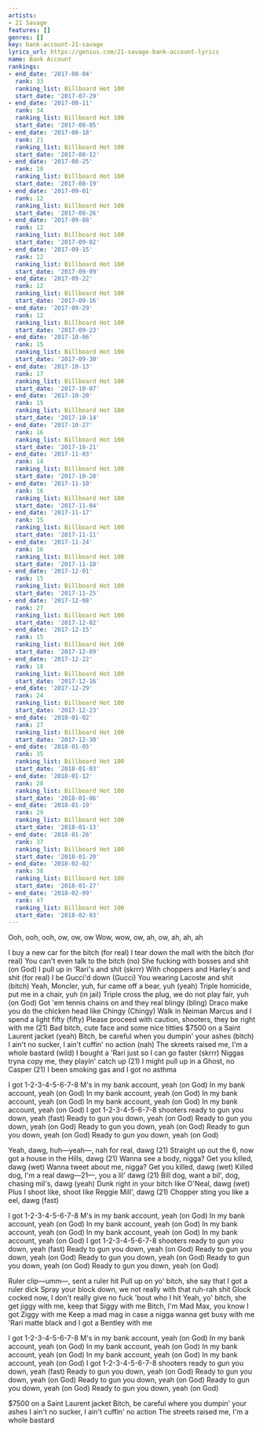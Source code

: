 ```yaml
---
artists:
- 21 Savage
features: []
genres: []
key: bank-account-21-savage
lyrics_url: https://genius.com/21-savage-bank-account-lyrics
name: Bank Account
rankings:
- end_date: '2017-08-04'
  rank: 33
  ranking_list: Billboard Hot 100
  start_date: '2017-07-29'
- end_date: '2017-08-11'
  rank: 34
  ranking_list: Billboard Hot 100
  start_date: '2017-08-05'
- end_date: '2017-08-18'
  rank: 21
  ranking_list: Billboard Hot 100
  start_date: '2017-08-12'
- end_date: '2017-08-25'
  rank: 18
  ranking_list: Billboard Hot 100
  start_date: '2017-08-19'
- end_date: '2017-09-01'
  rank: 12
  ranking_list: Billboard Hot 100
  start_date: '2017-08-26'
- end_date: '2017-09-08'
  rank: 12
  ranking_list: Billboard Hot 100
  start_date: '2017-09-02'
- end_date: '2017-09-15'
  rank: 12
  ranking_list: Billboard Hot 100
  start_date: '2017-09-09'
- end_date: '2017-09-22'
  rank: 12
  ranking_list: Billboard Hot 100
  start_date: '2017-09-16'
- end_date: '2017-09-29'
  rank: 12
  ranking_list: Billboard Hot 100
  start_date: '2017-09-23'
- end_date: '2017-10-06'
  rank: 15
  ranking_list: Billboard Hot 100
  start_date: '2017-09-30'
- end_date: '2017-10-13'
  rank: 17
  ranking_list: Billboard Hot 100
  start_date: '2017-10-07'
- end_date: '2017-10-20'
  rank: 15
  ranking_list: Billboard Hot 100
  start_date: '2017-10-14'
- end_date: '2017-10-27'
  rank: 16
  ranking_list: Billboard Hot 100
  start_date: '2017-10-21'
- end_date: '2017-11-03'
  rank: 14
  ranking_list: Billboard Hot 100
  start_date: '2017-10-28'
- end_date: '2017-11-10'
  rank: 16
  ranking_list: Billboard Hot 100
  start_date: '2017-11-04'
- end_date: '2017-11-17'
  rank: 15
  ranking_list: Billboard Hot 100
  start_date: '2017-11-11'
- end_date: '2017-11-24'
  rank: 16
  ranking_list: Billboard Hot 100
  start_date: '2017-11-18'
- end_date: '2017-12-01'
  rank: 15
  ranking_list: Billboard Hot 100
  start_date: '2017-11-25'
- end_date: '2017-12-08'
  rank: 27
  ranking_list: Billboard Hot 100
  start_date: '2017-12-02'
- end_date: '2017-12-15'
  rank: 15
  ranking_list: Billboard Hot 100
  start_date: '2017-12-09'
- end_date: '2017-12-22'
  rank: 18
  ranking_list: Billboard Hot 100
  start_date: '2017-12-16'
- end_date: '2017-12-29'
  rank: 24
  ranking_list: Billboard Hot 100
  start_date: '2017-12-23'
- end_date: '2018-01-02'
  rank: 27
  ranking_list: Billboard Hot 100
  start_date: '2017-12-30'
- end_date: '2018-01-05'
  rank: 35
  ranking_list: Billboard Hot 100
  start_date: '2018-01-03'
- end_date: '2018-01-12'
  rank: 28
  ranking_list: Billboard Hot 100
  start_date: '2018-01-06'
- end_date: '2018-01-19'
  rank: 29
  ranking_list: Billboard Hot 100
  start_date: '2018-01-13'
- end_date: '2018-01-26'
  rank: 37
  ranking_list: Billboard Hot 100
  start_date: '2018-01-20'
- end_date: '2018-02-02'
  rank: 38
  ranking_list: Billboard Hot 100
  start_date: '2018-01-27'
- end_date: '2018-02-09'
  rank: 47
  ranking_list: Billboard Hot 100
  start_date: '2018-02-03'
---
```

Ooh, ooh, ooh, ow, ow, ow
Wow, wow, ow, ah, ow, ah, ah, ah


I buy a new car for the bitch (for real)
I tear down the mall with the bitch (for real)
You can't even talk to the bitch (no)
She fucking with bosses and shit (on God)
I pull up in 'Rari's and shit (skrrr)
With choppers and Harley's and shit (for real)
I be Gucci'd down (Gucci)
You wearing Lacoste and shit (bitch)
Yeah, Moncler, yuh, fur came off a bear, yuh (yeah)
Triple homicide, put me in a chair, yuh (in jail)
Triple cross the plug, we do not play fair, yuh (on God)
Got 'em tennis chains on and they real blingy (bling)
Draco make you do the chicken head like Chingy (Chingy)
Walk in Neiman Marcus and I spend a light fifty (fifty)
Please proceed with caution, shooters, they be right with me (21)
Bad bitch, cute face and some nice titties
$7500 on a Saint Laurent jacket (yeah)
Bitch, be careful when you dumpin' your ashes (bitch)
I ain't no sucker, I ain't cuffin' no action (nah)
The skreets raised me, I'm a whole bastard (wild)
I bought a 'Rari just so I can go faster (skrrr)
Niggas tryna copy me, they playin' catch up (21)
I might pull up in a Ghost, no Casper (21)
I been smoking gas and I got no asthma


I got 1-2-3-4-5-6-7-8 M's in my bank account, yeah (on God)
In my bank account, yeah (on God)
In my bank account, yeah (on God)
In my bank account, yeah (on God)
In my bank account, yeah (on God)
In my bank account, yeah (on God)
I got 1-2-3-4-5-6-7-8 shooters ready to gun you down, yeah (fast)
Ready to gun you down, yeah (on God)
Ready to gun you down, yeah (on God)
Ready to gun you down, yeah (on God)
Ready to gun you down, yeah (on God)
Ready to gun you down, yeah (on God)


Yeah, dawg, huh—yeah—, nah for real, dawg (21)
Straight up out the 6, now got a house in the Hills, dawg (21)
Wanna see a body, nigga? Get you killed, dawg (wet)
Wanna tweet about me, nigga? Get you killed, dawg (wet)
Killed dog, I'm a real dawg—21—, you a lil' dawg (21)
Bill dog, want a bil', dog, chasing mil's, dawg (yeah)
Dunk right in your bitch like O'Neal, dawg (wet)
Plus I shoot like, shoot like Reggie Mill', dawg (21)
Chopper sting you like a eel, dawg (fast)


I got 1-2-3-4-5-6-7-8 M's in my bank account, yeah (on God)
In my bank account, yeah (on God)
In my bank account, yeah (on God)
In my bank account, yeah (on God)
In my bank account, yeah (on God)
In my bank account, yeah (on God)
I got 1-2-3-4-5-6-7-8 shooters ready to gun you down, yeah (fast)
Ready to gun you down, yeah (on God)
Ready to gun you down, yeah (on God)
Ready to gun you down, yeah (on God)
Ready to gun you down, yeah (on God)
Ready to gun you down, yeah (on God)


Ruler clip—umm—, sent a ruler hit
Pull up on yo' bitch, she say that I got a ruler dick
Spray your block down, we not really with that ruh-rah shit
Glock cocked now, I don't really give no fuck 'bout who I hit
Yeah, yo' bitch, she get jiggy with me, keep that Siggy with me
Bitch, I'm Mad Max, you know I got Ziggy with me
Keep a mad mag in case a nigga wanna get busy with me
'Rari matte black and I got a Bentley with me


I got 1-2-3-4-5-6-7-8 M's in my bank account, yeah (on God)
In my bank account, yeah (on God)
In my bank account, yeah (on God)
In my bank account, yeah (on God)
In my bank account, yeah (on God)
In my bank account, yeah (on God)
I got 1-2-3-4-5-6-7-8 shooters ready to gun you down, yeah (fast)
Ready to gun you down, yeah (on God)
Ready to gun you down, yeah (on God)
Ready to gun you down, yeah (on God)
Ready to gun you down, yeah (on God)
Ready to gun you down, yeah (on God)


$7500 on a Saint Laurent jacket
Bitch, be careful where you dumpin' your ashes
I ain't no sucker, I ain't cuffin' no action
The streets raised me, I'm a whole bastard

